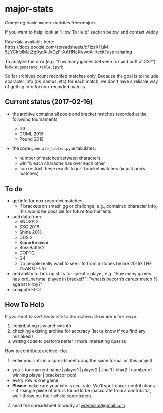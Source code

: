 # major-stats
Compiling basic match statistics from majors.

If you want to help: look at "How To Help" section below, and contact widdy

Raw data available here:
https://docs.google.com/spreadsheets/d/1zzXHuM-5LYCkfolMJtZg0ycAlJvGzFhXAHNaKwwqA-I/edit?usp=sharing

To analyze the data (e.g. "how many games between fox and puff at G3?") look at `generate_table.ipynb`.

So far archives count recorded matches only. Because the goal is to include character info (dk, samus, etc) for each match, we don't have a reliable way of getting info for non-recorded matchs.

## Current status (2017-02-16)
  * the archive contains all pools and bracket matches recorded at the following tournaments:
    * G3
    * GOML 2016
    * Pound 2016
    
  * the code `generate_table.ipynb` tabulates:
    * number of matches between characters
    * win % each character has over each other
    * can restrict these results to just bracket matches (or just pools matches)

## To do
  * get info for non-recorded matches
    * if brackets on smash.gg or challonge, e.g., contained character info, this would be possible for future tournaments.
  * add data from:
    * SNOSA 2
    * SSC 2016
    * Shine 2016
    * ODS 2
    * SuperBoomed
    * BossBattle 2
    * DOPTG
    * G4
    * Do people really want to see info from matches before 2016? THE YEAR OF 64?
  * add ability to look up stats for specific player, e.g. "how many games has lord_narwhal played in bracket?"; "what is bacorn's career match % against kirby?"
  * compute ELO?
  
  
## How To Help
If you want to contribute info to the archive, there are a few ways:

1. contributing new archive info
2. checking existing archive for accuracy (let us know if you find any mistakes!)
3. writing code to perform better / more interesting queries

How to contribute archive info:

1. enter your info in a spreadsheet using the same format as this project
  * year | tournament name | player1 | player2 | char1 | char2 | number of winning player | bracket or pool
  * every row is one game
  * **Please** make sure your info is accurate. We'll spot-check contributions -- if a single piece of info is found to be inaccurate from a contributor, we'll throw out their whole contribution.
2. send the spreadsheet to widdy at wdyhssm@gmail.com
